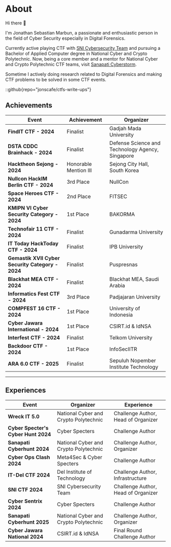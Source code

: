 # About
Hi there 👋

I'm Jonathan Sebastian Marbun, a passionate and enthusiastic person in the field of Cyber Security especially in Digital Forensics.

Currently active playing CTF with [SNI Cybersecurity Team](https://serikatnewbie.me) and pursuing a Bachelor of Applied Computer degree in National Cyber and Crypto Polytechnic. Now, being a core member and a mentor for National Cyber and Crypto Polytechnic CTF teams, visit [Sanapati Cyberstorm](http://146.190.194.189/).

Sometime I actively doing research related to Digital Forensics and making CTF problems to be solved in some CTF events.

::github{repo="jonscafe/ctfs-write-ups"}

## Achievements
| Event | Achievement | Organizer |
|------------------------------|--------------|--------------|
| **FindIT CTF - 2024** | Finalist | Gadjah Mada University |
| **DSTA CDDC Brainhack - 2024** | Finalist | Defense Science and Technology Agency, Singapore |
| **Hacktheon Sejong - 2024** | Honorable Mention III | Sejong City Hall, South Korea |
| **Nullcon HackIM Berlin CTF - 2024** | 3rd Place | NullCon |
| **Space Heroes CTF - 2024** | 2nd Place | FITSEC |
| **KMIPN VI Cyber Security Category - 2024** | 1st Place | BAKORMA |
| **Technofair 11 CTF - 2024** | Finalist | Gunadarma University |
| **IT Today HackToday CTF - 2024** | Finalist | IPB University |
| **Gemastik XVII Cyber Security Category - 2024** | Finalist | Puspresnas |
| **Blackhat MEA CTF - 2024** | Finalist | Blackhat MEA, Saudi Arabia |
| **Informatics Fest CTF - 2024** | 3rd Place | Padjajaran University |
| **COMPFEST 16 CTF - 2024** | 1st Place | University of Indonesia |
| **Cyber Jawara International - 2024** | 1st Place | CSIRT.id & IdNSA |
| **Interfest CTF - 2024** | Finalist | Telkom University |
| **Backdoor CTF - 2024** | 1st Place | InfoSecIITR |
| **ARA 6.0 CTF - 2025** | Finalist | Sepuluh Nopember Institute Technology |
---
## Experiences
| Event | Organizer | Experience |
|------------------------------|--------------|--------------|
| **Wreck IT 5.0** | National Cyber and Crypto Polytechnic | Challenge Author, Head of Organizer |
| **Cyber Specter's Cyber Hunt 2024** | Cyber Specters | Challenge Author |
| **Sanapati Cyberhunt 2024** | National Cyber and Crypto Polytechnic | Challenge Author, Organizer |
| **Cyber Ops Clash 2024** | Meta4Sec & Cyber Specters | Challenge Author |
| **IT-Del CTF 2024** | Del Institute of Technology | Challenge Author, Infrastructure |
| **SNI CTF 2024** | SNI Cybersecurity Team | Challenge Author, Head of Organizer |
| **Cyber Sentrix 2024** | Cyber Specters | Challenge Author |
| **Sanapati Cyberhunt 2025** | National Cyber and Crypto Polytechnic | Challenge Author, Organizer |
| **Cyber Jawara National 2024** | CSIRT.id & IdNSA | Final Round Challenge Author |